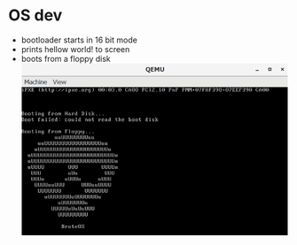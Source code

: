 # OS dev
 - bootloader starts in 16 bit mode
 - prints hellow world! to screen
 - boots from a floppy disk
![Screenshot](bruteosSS.png)
